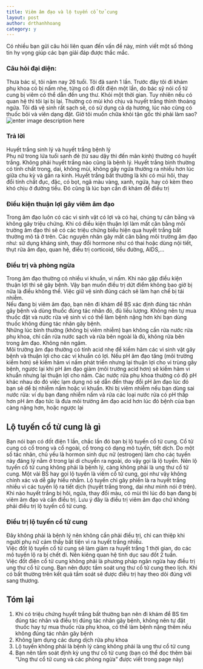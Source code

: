```yaml
---
title: Viêm âm đạo và lộ tuyến cổ tử cung
layout: post
author: drthanhhoang
category: y
---
```


Có nhiều bạn gửi câu hỏi liên quan đến vấn đề này, mình viết một số thông tin hy vọng giúp các bạn giải đáp được thắc mắc.

### Câu hỏi đại diện: 
Thưa bác sĩ, tôi năm nay 26 tuổi. Tôi đã sanh 1 lần. Trước đây tôi đi khám phụ khoa có bị nấm nhẹ, từng có đi đốt điện một lần, do bác sỹ nói cổ tử cung bị viêm có thể dẫn đến ung thư. Khỏi một thời gian. Tuy nhiên nếu có quan hệ thì tôi lại bị lại. Thường có mùi khó chịu và huyết trắng thỉnh thoảng ngứa. Tôi đã vệ sinh rất sạch sẽ, có sử dụng cả dạ hương, lúc nào cũng có thuốc bôi và viên dạng đặt. Giờ tôi muốn chữa khỏi tận gốc thì phải làm sao?
![enter image description here](https://scontent.fsgn2-2.fna.fbcdn.net/v/t1.0-9/12717642_976204819093279_1996989411021410683_n.jpg?_nc_cat=0&oh=541f157bf15bd28df4b37ba20d5f456e&oe=5BE69F14)
### Trả lời

Huyết trắng sinh lý và huyết trắng bệnh lý  
Phụ nữ trong lứa tuổi sanh đẻ (từ sau dậy thì đến mãn kinh) thường có huyết trắng. Không phải huyết trắng nào cũng là bệnh lý. Huyết trắng bình thường có tính chất trong, dai, không mùi, không gây ngứa thường ra nhiều hơn lúc giữa chu kỳ và gần ra kinh. Huyết trắng bất thường là khi có mùi hôi, thay đổi tính chất đục, đặc, có bọt, ngã màu vàng, xanh, ngứa, hay có kèm theo khó chịu ở đường tiểu. Đó cũng là lúc bạn cần đi khám để điều trị

### Điều kiện thuận lợi gây viêm âm đạo  
Trong âm đạo luôn có các vi sinh vật có lợi và có hại, chúng tự cân bằng và không gây triệu chứng. Khi có điều kiện thuận lợi làm mất cân bằng môi trường âm đạo thì sẽ có các triệu chứng biểu hiện qua huyết trắng bất thường mô tả ở trên. Các nguyên nhân gây mất cân bằng môi trường âm đạo như: sử dụng kháng sinh, thay đổi hormone như có thai hoặc dùng nội tiết, thụt rửa âm đạo, quan hệ, điều trị corticoid, tiểu đường, AIDS,…

### Điều trị và phòng ngừa  
Trong âm đạo thường có nhiều vi khuẩn, vi nấm. Khi nào gặp điều kiện thuận lợi thì sẽ gây bệnh. Vậy bạn muốn điều trị dứt điểm không bao giờ bị nữa là điều không thể. Việc giữ vệ sinh đúng cách sẽ làm hạn chế bị tái nhiễm.  
Nếu đang bị viêm âm đạo, bạn nên đi khám để BS xác định đúng tác nhân gây bệnh và dùng thuốc đúng tác nhân đó, đủ liều lượng. Không nên tự mua thuốc đặt và nước rửa vệ sinh vì có thể làm bệnh nặng hơn khi bạn dùng thuốc không đúng tác nhân gây bệnh.  
Những lúc bình thường (không bị viêm nhiễm) bạn không cần rửa nước rửa phụ khoa, chỉ cần rửa nước sạch và rửa bên ngoài là đủ, không rửa bên trong âm đạo. Không nên ngâm.  
Môi trường âm đạo thường có tính acid nhẹ để kiềm hãm các vi sinh vật gây bệnh và thuận lợi cho các vi khuẩn có lợi. Nếu pH âm đạo tăng (môi trường kiềm hơn) sẽ kiềm hãm vi nấm phát triển nhưng lại thuận lợi cho vi trùng gây bệnh, ngược lại khi pH âm đạo giảm (môi trường acid hơn) sẽ kiềm hãm vi khuẩn nhưng lại thuận lợi cho nấm. Các nước rửa phụ khoa thường có độ pH khác nhau do đó việc lạm dụng nó sẽ dẫn đến thay đổi pH âm đạo lúc đó bạn sẽ dể bị nhiễm nấm hoặc vi khuẩn. Khi bị viêm nhiễm nếu bạn dùng sai nước rửa: ví dụ bạn đang nhiễm nấm và rửa các loại nước rửa có pH thấp hơn pH âm đạo tức là đưa môi trường âm đạo acid hơn lúc đó bệnh của bạn càng nặng hơn, hoặc ngược lại

## Lộ tuyến cổ tử cung là gì  
Bạn nói bạn có đốt điện 1 lần, chắc lần đó bạn bị lộ tuyến cổ tử cung. Cổ tử cung có cổ trong và cổ ngoài, cổ trong có dạng mô tuyến, tiết dịch. Do một số tác nhân, chủ yếu là hormon sinh dục nữ (estrogen) làm cho các tuyến này đáng lý nằm ở trong lại di chuyển ra ngoài, do vậy gọi là lộ tuyến. Nên lộ tuyến cổ tử cung không phải là bệnh lý, càng không phải là ung thư cổ tử cung. Một vài BS hay gọi lộ tuyến là viêm cổ tử cung, gọi như vậy không chính xác và dễ gây hiểu nhầm. Lộ tuyến chỉ gây phiền là ra huyết trắng nhiều vì các tuyến lộ ra tiết dịch (huyết trắng trong, dai như mình nói ở trên). Khi nào huyết trắng bị hôi, ngứa, thay đổi màu, có mùi thì lúc đó bạn đang bị viêm âm đạo và cần điều trị. Lưu ý đây là điều trị viêm âm đạo chứ không phải điều trị lộ tuyến cổ tử cung.

### Điều trị lộ tuyến cổ tử cung  
Đây không phải là bệnh lý nên không cần phải điều trị, chỉ can thiệp khi người phụ nữ cảm thấy bất tiện vì ra huyết trắng nhiều.  
Việc đốt lộ tuyến cổ tử cung sẽ làm giảm ra huyết trắng 1 thời gian, do các mô tuyến lộ ra bị chết đi. Nên kiêng quan hệ tình dục sau đốt 2 tuần.  
Việc đốt điện cổ tử cung không phải là phương pháp ngăn ngừa hay điều trị ung thư cổ tử cung. Bạn nên được tầm soát ung thư cổ tử cung theo lịch. Khi có bất thường trên kết quả tầm soát sẽ được điều trị hay theo dõi đúng với sang thương.

## Tóm lại  
1. Khi có triệu chứng huyết trắng bất thường bạn nên đi khám để BS tìm đúng tác nhân và điều trị đúng tác nhân gây bệnh, không nên tự đặt thuốc hay tự mua thuốc rửa phụ khoa, có thể làm bệnh nặng thêm nếu không đúng tác nhân gây bệnh  
2. Không lạm dụng các dung dịch rửa phụ khoa  
3. Lộ tuyến không phải là bệnh lý càng không phải là ung thư cổ tử cung  
4. Bạn nên tầm soát định kỳ ung thư cổ tử cung (bạn có thể đọc thêm bài “Ung thư cổ tử cung và các phòng ngừa” được viết trong page này)